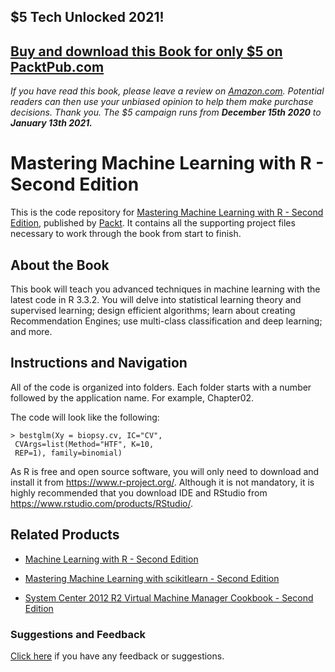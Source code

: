 ## $5 Tech Unlocked 2021!
[Buy and download this Book for only $5 on PacktPub.com](https://www.packtpub.com/product/mastering-machine-learning-with-r-second-edition/9781787287471)
-----
*If you have read this book, please leave a review on [Amazon.com](https://www.amazon.com/gp/product/1787287475).     Potential readers can then use your unbiased opinion to help them make purchase decisions. Thank you. The $5 campaign         runs from __December 15th 2020__ to __January 13th 2021.__*

# Mastering Machine Learning with R - Second Edition
This is the code repository for [Mastering Machine Learning with R - Second Edition](https://www.packtpub.com/big-data-and-business-intelligence/mastering-machine-learning-r-second-edition?utm_source=github&utm_medium=repository&utm_campaign=9781787287471), published by [Packt](https://www.packtpub.com/?utm_source=github). It contains all the supporting project files necessary to work through the book from start to finish.
## About the Book
This book will teach you advanced techniques in machine learning with the latest code in R 3.3.2. You will delve into statistical learning theory and supervised learning; design efficient algorithms; learn about creating Recommendation Engines; use multi-class classification and deep learning; and more.
## Instructions and Navigation
All of the code is organized into folders. Each folder starts with a number followed by the application name. For example, Chapter02.



The code will look like the following:
```
> bestglm(Xy = biopsy.cv, IC="CV",
 CVArgs=list(Method="HTF", K=10,
 REP=1), family=binomial)
```

As R is free and open source software, you will only need to download and install it from https://www.r-project.org/. Although it is not mandatory, it is highly recommended that you download IDE and RStudio from https://www.rstudio.com/products/RStudio/.

## Related Products
* [Machine Learning with R - Second Edition](https://www.packtpub.com/big-data-and-business-intelligence/machine-learning-r-second-edition?utm_source=github&utm_medium=repository&utm_campaign=9781784393908)

* [Mastering Machine Learning with scikitlearn - Second Edition](https://www.packtpub.com/big-data-and-business-intelligence/mastering-machine-learning-scikitlearn-second-edition?utm_source=github&utm_medium=repository&utm_campaign=9781788299879)

* [System Center 2012 R2 Virtual Machine Manager Cookbook - Second Edition](https://www.packtpub.com/virtualization-and-cloud/system-center-2012-r2-virtual-machine-manager-cookbook-second-edition?utm_source=github&utm_medium=repository&utm_campaign=9781782176848)

### Suggestions and Feedback
[Click here](https://docs.google.com/forms/d/e/1FAIpQLSe5qwunkGf6PUvzPirPDtuy1Du5Rlzew23UBp2S-P3wB-GcwQ/viewform) if you have any feedback or suggestions.
